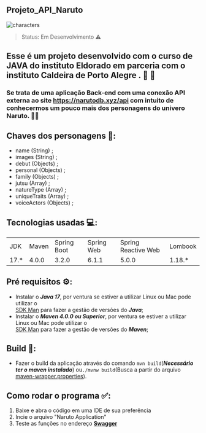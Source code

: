 ## Projeto_API_Naruto

![characters](https://github.com/JPTR2189/Projeto_API_Naruto/assets/80178978/381606a3-bd70-4daf-b25c-8d38bd7d9249)


> Status: Em Desenvolvimento  ⚠️
## Esse é um projeto desenvolvido com o curso de JAVA do instituto Eldorado em parceria com o instituto Caldeira de Porto Alegre . 🏢 🚀
### Se trata de uma aplicação Back-end com uma conexão API externa ao site https://narutodb.xyz/api com intuito de conhecermos um pouco mais dos personagens do univero Naruto. 🐱‍👤

## Chaves dos personagens 🔑:
+ name (String) ; 
+ images (String) ; 
+ debut (Objects) ;
+ personal (Objects) ;
+ family (Objects) ;
+ jutsu (Array) ;
+ natureType (Array) ;
+ uniqueTraits (Array) ;
+ voiceActors (Objects) ;


## Tecnologias usadas 💻:

<table>
  <tr>    
    <td>JDK</td>
    <td>Maven</td>
    <td>Spring Boot</td>
    <td>Spring Web</td>
    <td>Spring Reactive Web</td>
    <td>Lombook</td>
 
  </tr>
      

  <tr>
    <td>17.*</td>
    <td>4.0.0</td>
    <td>3.2.0</td>
    <td>6.1.1</td>
    <td>5.0.0</td>        
    <td>1.18.*</td>     
  </tr>
</table>


## Pré requisitos ⚙️:
- Instalar o _**Java 17**_, por ventura se estiver a utilizar Linux ou Mac pode utilizar o
  <br>[SDK Man](https://sdkman.io/) para fazer a gestão de versões do _**Java**_;</br>
- Instalar o _**Maven 4.0.0 ou Superior**_, por ventura se estiver a utilizar Linux ou Mac pode utilizar o
  <br>[SDK Man](https://sdkman.io/) para fazer a gestão de versões do _**Maven**_;</br>


## Build 🔧:
- Fazer o build da aplicação através do comando `mvn build`(_**Necessário ter o maven instalado**_) ou`./mvnw build`(Busca a partir do arquivo [maven-wrapper.properties](.mvn/wrapper/maven-wrapper.properties)).



## Como rodar o programa ✅:
1) Baixe e abra o código em uma IDE de sua preferência
2) Incie o arquivo "Naruto Application"
3) Teste as funções no endereço **[Swagger](http://localhost:8080/swagger-ui/index.html#/narutodb-api/)**
